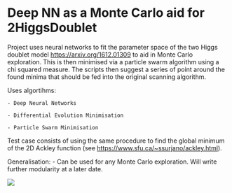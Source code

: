 # Deep NN as a Monte Carlo aid for 2HiggsDoublet
Project uses neural networks to fit the parameter space of the two Higgs doublet model https://arxiv.org/1612.01309 to aid in Monte Carlo exploration. This is then minimised via a particle swarm algorithm using a chi squared measure. The scripts then suggest a series of point around the found minima that should be fed into the original scanning algorithm.

Uses algortihms:

	- Deep Neural Networks
	
	- Differential Evolution Minimisation
	
	- Particle Swarm Minimisation

Test case consists of using the same procedure to find the global minimum of the 2D Ackley function (see https://www.sfu.ca/~ssurjano/ackley.html).

Generalisation:
	- Can be used for any Monte Carlo exploration. Will write further modularity at a later date.

![](DE_Selection.gif)
